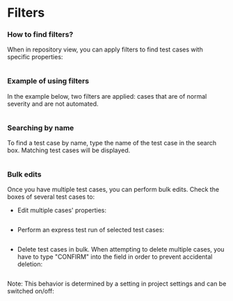 # Filters

### How to find filters? <a href="#h_7c27df9b38" id="h_7c27df9b38"></a>

When in repository view, you can apply filters to find test cases with specific properties:

<figure><img src="https://qase.intercom-attachments-7.com/i/o/595197425/dd3e85fa308d1137b8350cca/aXjKJV7kZ7VONVYLfRsYP2TMMQTudjnuXMeaYiBNdGhxSYQKo9lZY1RjHEAVTM5YykzWuAWwDt1PlGDhqEnb0adtkwaRaBXVQETn3z0-g-6Yo3MFi7jzfRAt9AWs6TEbVCrHeLxRhT7EceMpW8u9o3B_0kbJpOB7fifpMJX_6pLd3UQCEuwiqI7P1w" alt=""><figcaption></figcaption></figure>

### Example of using filters

In the example below, two filters are applied: cases that are of normal severity and are not automated.

<figure><img src="https://qase.intercom-attachments-7.com/i/o/595197438/9d4092878437391b3f557efe/7JL1oBioUVy-9h7osXr0igY6BgwPH3-c69hYSG4GCstKQeh2WfMAc50opipEAo8tM3OzrmWF5QHpWGQv17tKv4igUXFP9BphJdrykUhjtF0_xSwI48_Nc2FuRiQPkgU7jRtdBqhQ7pOj595IszXocCicvlHdRWBxr2AwgnxKJfipTyPC-8d_ElMNIg" alt=""><figcaption></figcaption></figure>

### Searching by name

To find a test case by name, type the name of the test case in the search box. Matching test cases will be displayed.

<figure><img src="https://qase.intercom-attachments-7.com/i/o/595197454/8523e54d3a6a238fbee0583e/DXsFChlnDaOPQOseDIQZkNPvmLC-RKsCIG5ZnUhbvbROPIAIl2pIM2IRAGV3Q0xvqoJcKvzpYCxUvqIyeCuq2BXEEoyrF3HoWYTVHwLscVRaJJeESG-otWHEjH6wpEvNCGaJZ8p5-3Rf-_L6dl-BRFWGBGt9nohqV_AzqajFTDg3sbqHZO9aZvW3qA" alt=""><figcaption></figcaption></figure>

### Bulk edits

Once you have multiple test cases, you can perform bulk edits. Check the boxes of several test cases to:

* Edit multiple cases' properties:

<figure><img src="https://qase.intercom-attachments-7.com/i/o/595197463/0ba076b628b12ce10f8d50f6/7tPe0c1AU4EIQz_3s_at5dsNJBZHYSsp4Ek6o-Q-WHLeUx8rP5r3A7UVkfEQUmmdo68HREc8HY0r-xnAiq4EifsV-Wzv0n0bJ0BKuWyUdB1tAPH0hO3GCRWGLcQXHhAclazW4ITaigosaFGvBtyk4oUMn-1WBSs1-PDuwNneM5tzCCZddstQ3ToOEw" alt=""><figcaption></figcaption></figure>

* Perform an express test run of selected test cases:

<figure><img src="https://qase.intercom-attachments-7.com/i/o/595197473/76097711947566ce80460cad/OV_sjiMs6247o-_YN4pjQuqvzHzLRdClUlTdLvCOQuz1g75q_VueHIKXIwhk48Jli5nrHBbJOG_ThPdOK1QgAy4WuMD88OjtkS2w5aMSz0L-Wl-xqKfmeC4ayRa6eFmlrbCiSXueR6EQYZWCTcTfw7oaxykEfgs-TrI-k5OkaJIbvGtaXMj_DFjfWA" alt=""><figcaption></figcaption></figure>

* Delete test cases in bulk. When attempting to delete multiple cases, you have to type "CONFIRM" into the field in order to prevent accidental deletion:

<figure><img src="https://qase.intercom-attachments-7.com/i/o/595197487/26748506f395334cfe09a5cd/ycvgN0F7Drb0-V7kQ1z8iJv8oC1b2ACixgBPF-KdEtyVxGzt2G6kybkuHeb-Qi1fZypZJWMTfb98tgSV2QdNmUeErUvs0RZ834XJwE3RFV5ObR9Hb6mfhN1LG-QJUP75vCpe-AdOyQyyKEAYf1-2HXrgYX2xLpjgetPpzoOs1nXX7Ra6pyyAQt-zpQ" alt=""><figcaption></figcaption></figure>

Note: This behavior is determined by a setting in project settings and can be switched on/off:

<figure><img src="https://downloads.intercomcdn.com/i/o/607950470/97b70c2a88f5ff8a3122130e/image.png" alt=""><figcaption></figcaption></figure>
